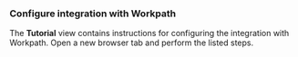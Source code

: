 ### Configure integration with Workpath

The **Tutorial** view contains instructions for configuring the integration with Workpath. Open a new browser tab and perform the listed steps.
